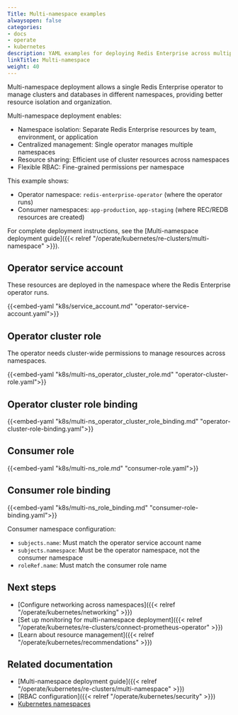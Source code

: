 ```yaml
---
Title: Multi-namespace examples
alwaysopen: false
categories:
- docs
- operate
- kubernetes
description: YAML examples for deploying Redis Enterprise across multiple Kubernetes namespaces.
linkTitle: Multi-namespace
weight: 40
---
```


Multi-namespace deployment allows a single Redis Enterprise operator to manage clusters and databases in different namespaces, providing better resource isolation and organization.

Multi-namespace deployment enables:
- Namespace isolation: Separate Redis Enterprise resources by team, environment, or application
- Centralized management: Single operator manages multiple namespaces
- Resource sharing: Efficient use of cluster resources across namespaces
- Flexible RBAC: Fine-grained permissions per namespace

This example shows:
- Operator namespace: `redis-enterprise-operator` (where the operator runs)
- Consumer namespaces: `app-production`, `app-staging` (where REC/REDB resources are created)

For complete deployment instructions, see the [Multi-namespace deployment guide]({{< relref "/operate/kubernetes/re-clusters/multi-namespace" >}}).

## Operator service account

These resources are deployed in the namespace where the Redis Enterprise operator runs.

{{<embed-yaml "k8s/service_account.md" "operator-service-account.yaml">}}

## Operator cluster role

The operator needs cluster-wide permissions to manage resources across namespaces.

{{<embed-yaml "k8s/multi-ns_operator_cluster_role.md" "operator-cluster-role.yaml">}}

## Operator cluster role binding

{{<embed-yaml "k8s/multi-ns_operator_cluster_role_binding.md" "operator-cluster-role-binding.yaml">}}

## Consumer role

{{<embed-yaml "k8s/multi-ns_role.md" "consumer-role.yaml">}}

## Consumer role binding

{{<embed-yaml "k8s/multi-ns_role_binding.md" "consumer-role-binding.yaml">}}

Consumer namespace configuration:

- `subjects.name`: Must match the operator service account name
- `subjects.namespace`: Must be the operator namespace, not the consumer namespace
- `roleRef.name`: Must match the consumer role name

## Next steps

- [Configure networking across namespaces]({{< relref "/operate/kubernetes/networking" >}})
- [Set up monitoring for multi-namespace deployment]({{< relref "/operate/kubernetes/re-clusters/connect-prometheus-operator" >}})
- [Learn about resource management]({{< relref "/operate/kubernetes/recommendations" >}})

## Related documentation

- [Multi-namespace deployment guide]({{< relref "/operate/kubernetes/re-clusters/multi-namespace" >}})
- [RBAC configuration]({{< relref "/operate/kubernetes/security" >}})
- [Kubernetes namespaces](https://kubernetes.io/docs/concepts/overview/working-with-objects/namespaces/)
